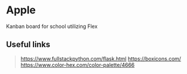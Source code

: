 # Apple
Kanban board for school utilizing Flex


## Useful links
> https://www.fullstackpython.com/flask.html
> https://boxicons.com/
> https://www.color-hex.com/color-palette/4666
